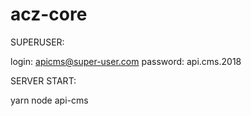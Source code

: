 # acz-core

SUPERUSER:

login: apicms@super-user.com
password: api.cms.2018

SERVER START:

yarn
node api-cms
